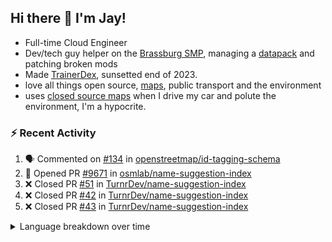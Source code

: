 ## Hi there 👋 I'm Jay!
- Full-time Cloud Engineer
- Dev/tech guy helper on the [Brassburg SMP](https://www.minecraftiplist.com/server/BrassburgACreateModServer1.19.2-26937), managing a [datapack](https://github.com/TurnrDev/BrassburgDatapack) and patching broken mods
- Made [TrainerDex](https://www.github.com/TrainerDex), sunsetted end of 2023.
- love all things open source, [maps](https://www.openstreetmap.org/user/JayTurnr), public transport and the environment
- uses [closed source maps](https://www.waze.com/) when I drive my car and polute the environment, I'm a hypocrite.

### :zap: Recent Activity

<!--START_SECTION:activity-->
1. 🗣 Commented on [#134](https://github.com/openstreetmap/id-tagging-schema/pull/134#issuecomment-2276150836) in [openstreetmap/id-tagging-schema](https://github.com/openstreetmap/id-tagging-schema)
2. 💪 Opened PR [#9671](https://github.com/osmlab/name-suggestion-index/pull/9671) in [osmlab/name-suggestion-index](https://github.com/osmlab/name-suggestion-index)
3. ❌ Closed PR [#51](https://github.com/TurnrDev/name-suggestion-index/pull/51) in [TurnrDev/name-suggestion-index](https://github.com/TurnrDev/name-suggestion-index)
4. ❌ Closed PR [#42](https://github.com/TurnrDev/name-suggestion-index/pull/42) in [TurnrDev/name-suggestion-index](https://github.com/TurnrDev/name-suggestion-index)
5. ❌ Closed PR [#43](https://github.com/TurnrDev/name-suggestion-index/pull/43) in [TurnrDev/name-suggestion-index](https://github.com/TurnrDev/name-suggestion-index)
<!--END_SECTION:activity-->
<details>
<summary>Language breakdown over time</summary>
<b>last 30 days</b>

[<img src="https://wakatime.com/share/@TurnrDev/4142a9ac-7325-4d2f-a2bb-ec199b5c798c.svg" alt="A graph showing a rundown of my languages used in the past 30 days. Unforunately, I am unable to autogen alt headers for this at the moment."/>](https://wakatime.com/@TurnrDev)
<b>last year</b>

[<img src="https://github-readme-stats.vercel.app/api/wakatime?username=TurnrDev&layout=compact" alt="A graph showing a rundown of my languages used in the past year. Unforunately, I am unable to autogen alt headers for this at the moment." />](https://wakatime.com/@TurnrDev)
</details>
